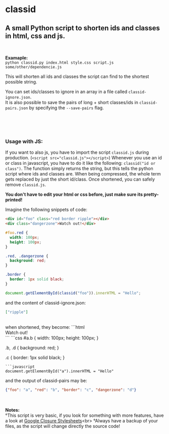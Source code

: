 # classid

## A small Python script to shorten ids and classes in html, css and js.

<br>

<b>Examaple:</b><br>
`python classid.py index.html style.css script.js some/other/dependencie.js`

This will shorten all ids and classes the script can find to the shortest possible string.

You can set ids/classes to ignore in an array in a file called `classid-ignore.json`.<br>
It is also possible to save the pairs of long + short classes/ids in `classid-pairs.json` by specifying the `--save-pairs` flag.

<br><br><br>
### Usage with JS:

If you want to also js, you have to import the script `classid.js` during production. (`<script src="classid.js"></script>`)
Whenever you use an id or class in javascript, you have to do it like the following: `classid("id or class")`. The function simply returns the string, but this tells the python script where ids and classes are. When being compressed, the whole term gets replaced by just the short id/class. Once shortened, you can safely remove `classid.js`.


<b>You don't have to edit your html or css before, just make sure its pretty-printed!</b>


Imagine the following snippets of code:
```html
<div id="foo" class="red border ripple"></div>
<div class="dangerzone">Watch out!</div>
```
```css
#foo.red {
  width: 100px;
  height: 100px;
}

.red, .dangerzone {
  background: red;
}

.border {
  border: 1px solid black;
}
```
```javascript
document.getElementById(classid("foo")).innerHTML = "Hello";
```
and the content of classid-ignore.json:
```json
["ripple"]
```
<br>
when shortened, they become:
```html
<div id="a" class="b c ripple"></div>
<div class="d">Watch out!</div>
```
```css
#a.b {
  width: 100px;
  height: 100px;
}

.b, .d {
  background: red;
}

.c {
  border: 1px solid black;
}
```
```javascript
document.getElementById("a").innerHTML = "Hello"
```
and the output of classid-pairs may be:
```json
{"foo": "a", "red": "b", "border": "c", "dangerzone": "d"}
```


<br><br>
<b>Notes:</b><br>
°This script is very basic, if you look for something with more features, have a look at [Google Closure Stylesheets]("https://github.com/google/closure-stylesheets")<br>
°Always have a backup of your files, as the script will change directly the source code!
